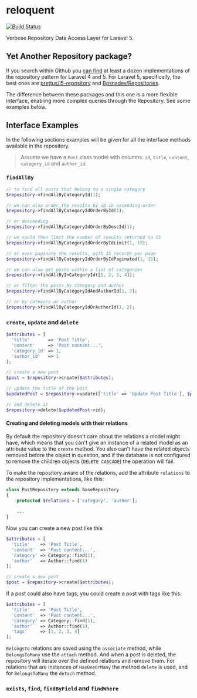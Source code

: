 # reloquent

[![Build Status](https://travis-ci.org/mayconbordin/reloquent.svg?branch=master)](https://travis-ci.org/mayconbordin/reloquent)

Verbose Repository Data Access Layer for Laravel 5.

## Yet Another Repository package?

If you search within Github you [can find](https://github.com/search?l=PHP&q=repository+laravel&ref=searchresults&type=Repositories&utf8=%E2%9C%93) 
at least a dozen implementations of the repository pattern for Laravel 4 and 5. For Laravel 5, specifically, the best ones are [prettus/l5-repository](https://github.com/prettus/l5-repository) and [Bosnadev/Repositories](https://github.com/Bosnadev/Repositories).

The difference between these packages and this one is a more flexible interface, enabling more complex queries through the Repository.
See some examples below.

## Interface Examples

In the following sections examples will be given for all the interface methods available in the repository.

> Assume we have a `Post` class model with columns: `id`, `title`, `content`, `category_id` and `author_id`.

### `findAllBy`

```php
// to find all posts that belong to a single category
$repository->findAllByCategoryId(1);

// we can also order the results by id in ascending order
$repository->findAllByCategoryIdOrderById(1);

// or descending
$repository->findAllByCategoryIdOrderByDescId(1);

// we could then limit the number of results returned to 15
$repository->findAllByCategoryIdOrderByIdLimit(1, 15);

// or even paginate the results, with 15 records per page
$repository->findAllByCategoryIdOrderByIdPaginated(1, 15);

// we can also get posts within a list of categories
$repository->findAllByInCategoryId([1, 2, 3, 4]);

// or filter the posts by category and author
$repository->findAllByCategoryIdAndAuthorId(1, 2);

// or by category or author
$repository->findAllByCategoryIdOrAuthorId(1, 2);
```

### `create`, `update` and `delete`

```php
$attributes = [
  'title'       => 'Post Title',
  'content'     => 'Post content...',
  'category_id' => 1,
  'author_id'   => 1
];

// create a new post
$post = $repository->create($attributes);

// update the title of the post
$updatedPost = $repository->update(['title' => 'Update Post Title'], $post->id);

// and delete it
$repository->delete($updatedPost->id);
```

#### Creating and deleting models with their relations

By default the repository doesn't care about the relations a model might have, which means that you can't give an instance of a related model as an attribute value to the `create` method. You also can't have the related objects removed before the object in question, and if the database is not configured to remove the children objects (`DELETE CASCADE`) the operation will fail.

To make the repository aware of the relations, add the attribute `relations` to the repository implementations, like this:

```php
class PostRepository extends BaseRepository
{
    protected $relations = ['category', 'author'];
    
    ...
}
```

Now you can create a new post like this:

```php
$attributes = [
  'title'    => 'Post Title',
  'content'  => 'Post content...',
  'category' => Category::find(1),
  'author'   => Author::find(1)
];

// create a new post
$post = $repository->create($attributes);
```

If a post could also have tags, you could create a post with tags like this:

```php
$attributes = [
  'title'    => 'Post Title',
  'content'  => 'Post content...',
  'category' => Category::find(1),
  'author'   => Author::find(1),
  'tags'     => [1, 2, 3, 4]
];
```

`BelongsTo` relations are saved using the `associate` method, while `BelongsToMany` use the `attach` method. And when a post is deleted, the repository will iterate over the defined relations and remove them. For relations that are instances of `HasOneOrMany` the method `delete` is used, and for `BelongsToMany` the `detach` method.

### `exists`, `find`, `findByField` and `findWhere`

